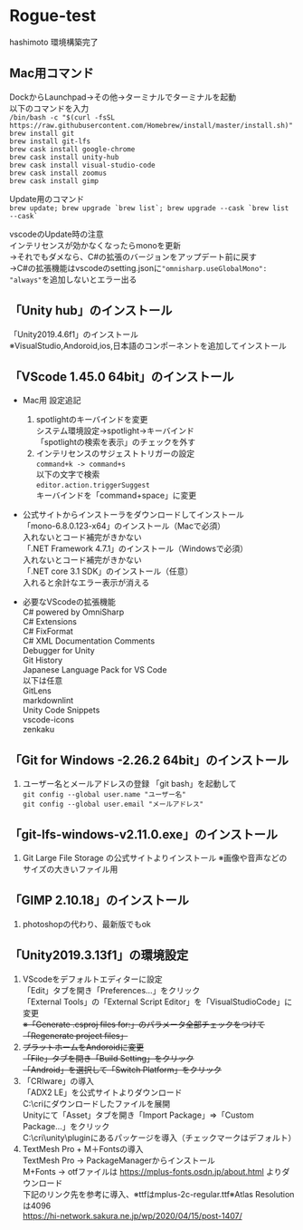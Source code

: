 # Rogue-test

hashimoto 環境構築完了

## Mac用コマンド

DockからLaunchpad→その他→ターミナルでターミナルを起動  
以下のコマンドを入力  
`/bin/bash -c "$(curl -fsSL https://raw.githubusercontent.com/Homebrew/install/master/install.sh)"`  
`brew install git`  
`brew install git-lfs`  
`brew cask install google-chrome`  
`brew cask install unity-hub`  
`brew cask install visual-studio-code`  
`brew cask install zoomus`  
`brew cask install gimp`  

Update用のコマンド  
``brew update; brew upgrade `brew list`; brew upgrade --cask `brew list --cask` ``  

vscodeのUpdate時の注意  
インテリセンスが効かなくなったらmonoを更新  
->それでもダメなら、C#の拡張のバージョンをアップデート前に戻す  
->C#の拡張機能はvscodeのsetting.jsonに`"omnisharp.useGlobalMono": "always"`を追加しないとエラー出る


## 「Unity hub」のインストール

 「Unity2019.4.6f1」のインストール  
 ※VisualStudio,Andoroid,ios,日本語のコンポーネントを追加してインストール  

## 「VScode 1.45.0 64bit」のインストール

* Mac用 設定追記  
  1. spotlightのキーバインドを変更  
  システム環境設定→spotlight→キーバインド  
  「spotlightの検索を表示」のチェックを外す  
  1. インテリセンスのサジェストトリガーの設定  
  `command+k -> command+s`  
  以下の文字で検索  
  `editor.action.triggerSuggest`  
  キーバインドを「command+space」に変更  

* 公式サイトからインストーラをダウンロードしてインストール  
 「mono-6.8.0.123-x64」のインストール（Macで必須）  
   入れないとコード補完がきかない  
 「.NET Framework 4.7.1」のインストール（Windowsで必須）  
   入れないとコード補完がきかない  
 「.NET core 3.1 SDK」のインストール（任意）  
   入れると余計なエラー表示が消える  

* 必要なVScodeの拡張機能  
 C# powered by OmniSharp  
 C# Extensions  
 C# FixFormat  
 C# XML Documentation Comments  
 Debugger for Unity  
 Git History  
 Japanese Language Pack for VS Code  
  以下は任意  
 GitLens  
 markdownlint  
 Unity Code Snippets  
 vscode-icons  
 zenkaku  

## 「Git for Windows -2.26.2 64bit」のインストール

 1. ユーザー名とメールアドレスの登録
「git bash」を起動して  
  `git config --global user.name "ユーザー名"`  
  `git config --global user.email "メールアドレス"`  

## 「git-lfs-windows-v2.11.0.exe」のインストール

1. Git Large File Storage の公式サイトよりインストール
 ※画像や音声などのサイズの大きいファイル用

## 「GIMP 2.10.18」のインストール

1. photoshopの代わり、最新版でもok

## 「Unity2019.3.13f1」の環境設定

1. VScodeをデフォルトエディターに設定  
 「Edit」タブを開き「Preferences…」をクリック  
 「External Tools」の「External Script Editor」を「VisualStudioCode」に変更  
 ~~※「Generate .csproj files for:」のパラメータ全部チェックをつけて「Regenerate project files」~~  
1. ~~プラットホームをAndoroidに変更~~  
 ~~「File」タブを開き「Build Setting」をクリック~~  
 ~~「Android」を選択して「Switch Platform」をクリック~~  
1. 「CRIware」の導入  
 「ADX2 LE」を公式サイトよりダウンロード  
 C:\criにダウンロードしたファイルを展開  
 Unityにて「Asset」タブを開き「Import Package」=>「Custom Package…」をクリック  
 C:\cri\unity\pluginにあるパッケージを導入（チェックマークはデフォルト）  
1. TextMesh Pro + M＋Fontsの導入  
 TextMesh Pro -> PackageManagerからインストール  
 M+Fonts -> otfファイルは https://mplus-fonts.osdn.jp/about.html よりダウンロード  
 下記のリンク先を参考に導入、※ttfはmplus-2c-regular.ttf※Atlas Resolutionは4096  
 https://hi-network.sakura.ne.jp/wp/2020/04/15/post-1407/  
 
